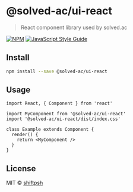 # @solved-ac/ui-react

> React component library used by solved.ac

[![NPM](https://img.shields.io/npm/v/@solved-ac/ui-react.svg)](https://www.npmjs.com/package/@solved-ac/ui-react) [![JavaScript Style Guide](https://img.shields.io/badge/code_style-standard-brightgreen.svg)](https://standardjs.com)

## Install

```bash
npm install --save @solved-ac/ui-react
```

## Usage

```tsx
import React, { Component } from 'react'

import MyComponent from '@solved-ac/ui-react'
import '@solved-ac/ui-react/dist/index.css'

class Example extends Component {
  render() {
    return <MyComponent />
  }
}
```

## License

MIT © [shiftpsh](https://github.com/shiftpsh)
